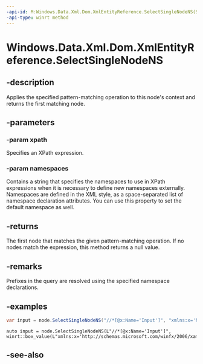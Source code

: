```yaml
---
-api-id: M:Windows.Data.Xml.Dom.XmlEntityReference.SelectSingleNodeNS(System.String,System.Object)
-api-type: winrt method
---
```


<!-- Method syntax
public Windows.Data.Xml.Dom.IXmlNode SelectSingleNodeNS(System.String xpath, System.Object namespaces)
-->

# Windows.Data.Xml.Dom.XmlEntityReference.SelectSingleNodeNS

## -description
Applies the specified pattern-matching operation to this node's context and returns the first matching node.

## -parameters
### -param xpath
Specifies an XPath expression.

### -param namespaces
Contains a string that specifies the namespaces to use in XPath expressions when it is necessary to define new namespaces externally. Namespaces are defined in the XML style, as a space-separated list of namespace declaration attributes. You can use this property to set the default namespace as well.

## -returns
The first node that matches the given pattern-matching operation. If no nodes match the expression, this method returns a null value.

## -remarks
Prefixes in the query are resolved using the specified namespace declarations.

## -examples

```csharp
var input = node.SelectSingleNodeNS("//*[@x:Name='Input']", "xmlns:x='http://schemas.microsoft.com/winfx/2006/xaml'");
```

```cppwinrt
auto input = node.SelectSingleNodeNS(L"//*[@x:Name='Input']", winrt::box_value(L"xmlns:x='http://schemas.microsoft.com/winfx/2006/xaml'"));
```

## -see-also
